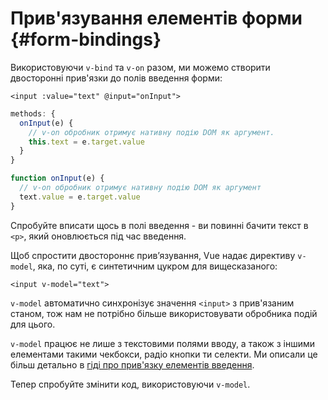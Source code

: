 # Прив'язування елементів форми {#form-bindings}

Використовуючи `v-bind` та `v-on` разом, ми можемо створити двосторонні прив'язки до полів введення форми:

```vue-html
<input :value="text" @input="onInput">
```

<div class="options-api">

```js
methods: {
  onInput(e) {
    // v-on обробник отримує нативну подію DOM як аргумент.
    this.text = e.target.value
  }
}
```

</div>

<div class="composition-api">

```js
function onInput(e) {
  // v-on обробник отримує нативну подію DOM як аргумент
  text.value = e.target.value
}
```

</div>

Спробуйте вписати щось в полі введення - ви повинні бачити текст в `<p>`, який оновлюється під час введення.

Щоб спростити двостороннє прив’язування, Vue надає директиву `v-model`, яка, по суті, є синтетичним цукром для вищесказаного:

```vue-html
<input v-model="text">
```

`v-model` автоматично синхронізує значення `<input>` з прив'язаним станом, тож нам не потрібно більше використовувати обробника подій для цього.

`v-model` працює не лише з текстовими полями вводу, а також з іншими елементами такими чекбокси, радіо кнопки ти селекти. Ми описали це більш детально в <a target="_blank" href="/guide/essentials/forms.html">гіді про прив'язку елементів введення</a>.

Тепер спробуйте змінити код, використовуючи `v-model`.
